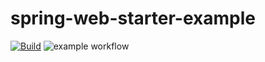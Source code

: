 # spring-web-starter-example
[![Build](https://github.com/sumitsutar/spring-web-starter-example/actions/workflows/pipeline.yml/badge.svg)](https://github.com/sumitsutar/spring-web-starter-example/actions)
![example workflow](https://github.com/<OWNER>/<REPOSITORY>/actions/workflows/<WORKFLOW_FILE>/badge.svg)
